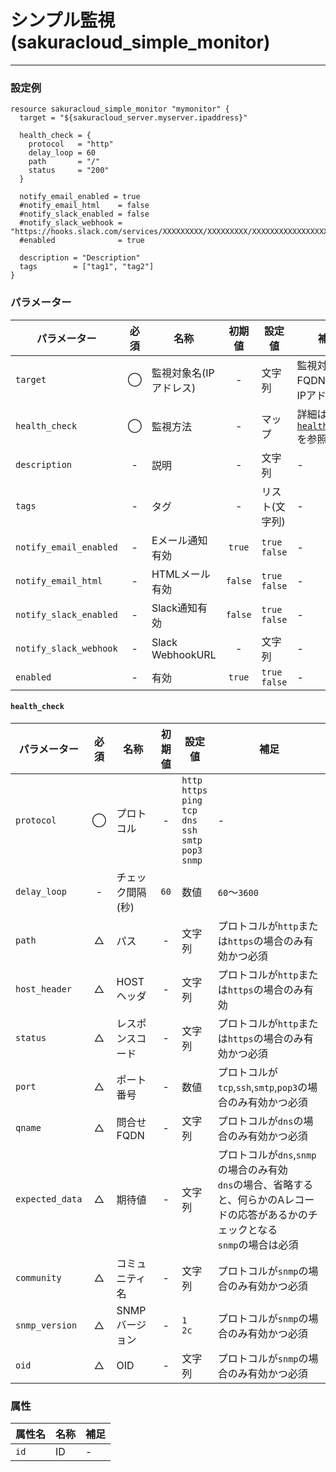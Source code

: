 # シンプル監視(sakuracloud_simple_monitor)

---

### 設定例

```hcl
resource sakuracloud_simple_monitor "mymonitor" {
  target = "${sakuracloud_server.myserver.ipaddress}"

  health_check = {
    protocol   = "http"
    delay_loop = 60
    path       = "/"
    status     = "200"
  }

  notify_email_enabled = true
  #notify_email_html    = false
  #notify_slack_enabled = false
  #notify_slack_webhook = "https://hooks.slack.com/services/XXXXXXXXX/XXXXXXXXX/XXXXXXXXXXXXXXXXXXXXXXXX"
  #enabled              = true

  description = "Description"
  tags        = ["tag1", "tag2"]
}
```

### パラメーター

|パラメーター             |必須  |名称                |初期値     |設定値                    |補足                                      |
|-----------------------|:---:|--------------------|:--------:|------------------------|------------------------------------------|
| `target`              | ◯   | 監視対象名(IPアドレス) | -    | 文字列                  | 監視対象のFQDNまたはIPアドレス |
| `health_check`        | ◯   | 監視方法          | -       | マップ           | 詳細は[`health_check`](#health_check)を参照 |
| `description`         | -   | 説明             | -       | 文字列 | - |
| `tags`                | -   | タグ             | -       | リスト(文字列) | - |
| `notify_email_enabled`| -   | Eメール通知有効    | `true`  | `true`<br />`false` | - |
| `notify_email_html`   | -   | HTMLメール有効    | `false`  | `true`<br />`false` | - |
| `notify_slack_enabled`| -   | Slack通知有効     | `false` | `true`<br />`false` | - |
| `notify_slack_webhook`| -   | Slack WebhookURL | -       | 文字列 | - |
| `enabled`             | -   | 有効              | `true` | `true`<br />`false` | - |

#### `health_check`

|パラメーター      |必須  |名称                |初期値     |設定値                    |補足                                          |
|----------------|:---:|--------------------|:--------:|------------------------|----------------------------------------------|
| `protocol`     | ◯   | プロトコル        | -        | `http`<br />`https`<br />`ping`<br />`tcp`<br />`dns`<br />`ssh`<br />`smtp`<br />`pop3`<br />`snmp`| - |
| `delay_loop`   | -   | チェック間隔(秒)        | `60`        | 数値                  | `60`〜`3600` |
| `path`         | △   | パス  | - | 文字列 | プロトコルが`http`または`https`の場合のみ有効かつ必須 |
| `host_header`  | △   | HOSTヘッダ  | - | 文字列 | プロトコルが`http`または`https`の場合のみ有効 |
| `status`       | △   | レスポンスコード | - | 文字列 | プロトコルが`http`または`https`の場合のみ有効かつ必須 |
| `port`         | △   | ポート番号 | - | 数値 | プロトコルが`tcp`,`ssh`,`smtp`,`pop3`の場合のみ有効かつ必須 |
| `qname`        | △   | 問合せFQDN | - | 文字列 | プロトコルが`dns`の場合のみ有効かつ必須 |
| `expected_data`| △   | 期待値 | - | 文字列 | プロトコルが`dns`,`snmp`の場合のみ有効<br />`dns`の場合、省略すると、何らかのAレコードの応答があるかのチェックとなる<br />`snmp`の場合は必須 |
| `community`    | △   | コミュニティ名 | - | 文字列 | プロトコルが`snmp`の場合のみ有効かつ必須 |
| `snmp_version` | △   | SNMPバージョン | - | `1`<br />`2c` | プロトコルが`snmp`の場合のみ有効かつ必須 |
| `oid`          | △   | OID | - | 文字列 | プロトコルが`snmp`の場合のみ有効かつ必須 |


### 属性

|属性名          | 名称             | 補足                                        |
|---------------|-----------------|--------------------------------------------|
| `id`                   | ID              | -                                          |
